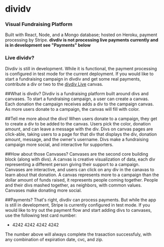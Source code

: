 # dividv
### Visual Fundraising Platform
Built with React, Node, and a Mongo database; hosted on Heroku, payment processing by Stripe.
**divdiv is not processing live payments currently and is in development see "Payments" below**

### Live dividv?
Divdiv is still in development. While it is functional, the payment processing is configured in test mode for the current deployment. If you would like to start a fundraising campaign in divdiv and get some real payments, contribute a div or two to the [divdiv Live](https://stark-inlet-81881.herokuapp.com/canvas/5e42fa91e37841002acec6d6) canvas.

##What is divdiv?
Divdiv is a fundraising platform built around divs and canvases. To start a fundraising campaign, a user can create a canvas. Each donation the campaign receives adds a div to the campaign canvas. As more users donate to a campaign, the canvas will fill with color.

##Tell me more about the divs!
When users donate to a campaign, they get to create a div to be added to the canvas. Users pick the color, donation amount, and can leave a message with the div. Divs on canvas pages are click-able, taking users to a page for that div that displays the div, donation amount, message, and the owner's username. Divs make a fundraising campaign more social, and interactive for supporters.

##How about those Canvases?
Canvases are the second core building block (along with divs). A canvas is creative visualization of data, each div representing a different person giving their support to a campaign. Canvases are interactive, and users can click on any div in the canavas to learn about that donation. A canvas represents more to a campaign than the dollar amount of funds raised, it represents people coming together. People and their divs mashed together, as neighbors, with common values. Canvases make donating more social.

##Payments?
That's right, divdiv can process payments. But while the app is still in development, Stripe is currently configured in test mode. If you would like to try out the payment flow and start adding divs to canvases, use the following test card number:

 - 4242 4242 4242 4242

The number above will always complete the trasaction successfuly, with any combination of expiration date, cvc, and zip.

